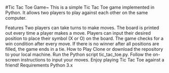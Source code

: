 #Tic Tac Toe Game~
This is a simple Tic Tac Toe game implemented in Python. It allows two players to play against each other on the same computer.

Features
Two players can take turns to make moves.
The board is printed out every time a player makes a move.
Players can input their desired position to place their symbol (X or O) on the board.
The game checks for a win condition after every move.
If there is no winner after all positions are filled, the game ends in a tie.
How to Play
Clone or download the repository to your local machine.
Run the Python script tic_tac_toe.py.
Follow the on-screen instructions to input your moves.
Enjoy playing Tic Tac Toe against a friend!
Requirements
Python 3.x

